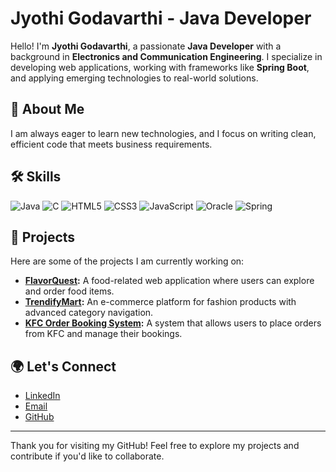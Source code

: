 # Jyothi Godavarthi - Java Developer

Hello! I'm **Jyothi Godavarthi**, a passionate **Java Developer** with a background in **Electronics and Communication Engineering**. I specialize in developing web applications, working with frameworks like **Spring Boot**, and applying emerging technologies to real-world solutions.

## 🌱 About Me

I am always eager to learn new technologies, and I focus on writing clean, efficient code that meets business requirements. 

## 🛠️ Skills

![Java](https://img.shields.io/badge/-black?style=flat-square&logo=java&logoColor=white)
![C](https://img.shields.io/badge/-blue?style=flat-square&logo=c&logoColor=white)
![HTML5](https://img.shields.io/badge/-orange?style=flat-square&logo=html5&logoColor=white)
![CSS3](https://img.shields.io/badge/-blue?style=flat-square&logo=css3&logoColor=white)
![JavaScript](https://img.shields.io/badge/-yellow?style=flat-square&logo=javascript&logoColor=white)
![Oracle](https://img.shields.io/badge/-F80000?style=flat-square&logo=oracle&logoColor=white)
![Spring](https://img.shields.io/badge/-green?style=flat-square&logo=spring&logoColor=white)


## 🚀 Projects

Here are some of the projects I am currently working on:

- **[FlavorQuest](https://github.com/Jyothigodavarthi/FlavorQuest):** A food-related web application where users can explore and order food items.
- **[TrendifyMart](https://github.com/Jyothigodavarthi/TrendifyMart):** An e-commerce platform for fashion products with advanced category navigation.
- **[KFC Order Booking System](https://github.com/Jyothigodavarthi/KFC-Order-Booking-System):** A system that allows users to place orders from KFC and manage their bookings.

## 🌍 Let's Connect

- [LinkedIn](https://www.linkedin.com/in/jyothigodavarthi)
- [Email](mailto:jyothigodavarthi13@gmail.com)
- [GitHub](https://github.com/Jyothigodavarthi)

---

Thank you for visiting my GitHub! Feel free to explore my projects and contribute if you'd like to collaborate.
